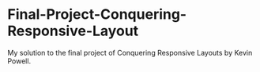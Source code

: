 # Final-Project-Conquering-Responsive-Layout
My solution to the final project of Conquering Responsive Layouts by Kevin Powell.
